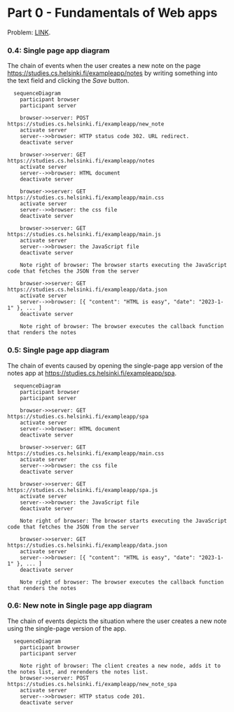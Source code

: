 # Part 0 - Fundamentals of Web apps

Problem: [LINK](https://fullstackopen.com/en/part0/fundamentals_of_web_apps#exercises-0-1-0-6).

### 0.4: Single page app diagram

The chain of events when the user creates a new note on the page https://studies.cs.helsinki.fi/exampleapp/notes by writing something into the text field and clicking the _Save_ button.

```mermaid
  sequenceDiagram
    participant browser
    participant server

    browser->>server: POST https://studies.cs.helsinki.fi/exampleapp/new_note
    activate server
    server-->>browser: HTTP status code 302. URL redirect.
    deactivate server

    browser->>server: GET https://studies.cs.helsinki.fi/exampleapp/notes
    activate server
    server-->>browser: HTML document
    deactivate server

    browser->>server: GET https://studies.cs.helsinki.fi/exampleapp/main.css
    activate server
    server-->>browser: the css file
    deactivate server

    browser->>server: GET https://studies.cs.helsinki.fi/exampleapp/main.js
    activate server
    server-->>browser: the JavaScript file
    deactivate server

    Note right of browser: The browser starts executing the JavaScript code that fetches the JSON from the server

    browser->>server: GET https://studies.cs.helsinki.fi/exampleapp/data.json
    activate server
    server-->>browser: [{ "content": "HTML is easy", "date": "2023-1-1" }, ... ]
    deactivate server

    Note right of browser: The browser executes the callback function that renders the notes
```

### 0.5: Single page app diagram

The chain of events caused by opening the single-page app version of the notes app at https://studies.cs.helsinki.fi/exampleapp/spa.

```mermaid
  sequenceDiagram
    participant browser
    participant server

    browser->>server: GET https://studies.cs.helsinki.fi/exampleapp/spa
    activate server
    server-->>browser: HTML document
    deactivate server

    browser->>server: GET https://studies.cs.helsinki.fi/exampleapp/main.css
    activate server
    server-->>browser: the css file
    deactivate server

    browser->>server: GET https://studies.cs.helsinki.fi/exampleapp/spa.js
    activate server
    server-->>browser: the JavaScript file
    deactivate server

    Note right of browser: The browser starts executing the JavaScript code that fetches the JSON from the server

    browser->>server: GET https://studies.cs.helsinki.fi/exampleapp/data.json
    activate server
    server-->>browser: [{ "content": "HTML is easy", "date": "2023-1-1" }, ... ]
    deactivate server

    Note right of browser: The browser executes the callback function that renders the notes
```

### 0.6: New note in Single page app diagram

The chain of events depicts the situation where the user creates a new note using the single-page version of the app.

```mermaid
  sequenceDiagram
    participant browser
    participant server

    Note right of browser: The client creates a new node, adds it to the notes list, and rerenders the notes list.
    browser->>server: POST https://studies.cs.helsinki.fi/exampleapp/new_note_spa
    activate server
    server-->>browser: HTTP status code 201.
    deactivate server
```
